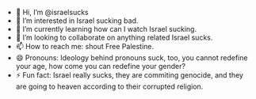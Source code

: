 - 👋 Hi, I’m @israelsucks
- 👀 I’m interested in Israel sucking bad.
- 🌱 I’m currently learning how can I watch Israel sucking.
- 💞️ I’m looking to collaborate on anything related Israel sucks.
- 📫 How to reach me: shout Free Palestine.
- 😄 Pronouns: Ideology behind pronouns suck, too, you cannot redefine your age, how come you can redefine your gender?
- ⚡ Fun fact: Israel really sucks, they are commiting genocide, and they are going to heaven according to their corrupted religion.

<!---
israelsucks/israelsucks is a ✨ special ✨ repository because its `README.md` (this file) appears on your GitHub profile.
You can click the Preview link to take a look at your changes.
--->
